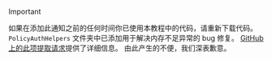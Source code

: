 > [!IMPORTANT]
> 如果在添加此通知之前的任何时间你已使用本教程中的代码，请重新下载代码。  `PolicyAuthHelpers` 文件夹中已添加用于解决内存不足异常的 bug 修复。  [GitHub 上的此项提取请求](https://github.com/AzureADQuickStarts/B2C-WebApp-OpenIdConnect-DotNet/pull/4)提供了详细信息。 由此产生的不便，我们深表歉意。
> 
> 



<!--HONumber=Jan17_HO3-->


